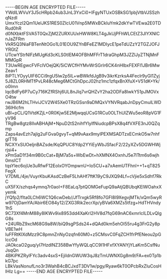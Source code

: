 -----BEGIN AGE ENCRYPTED FILE-----
YWdlLWVuY3J5cHRpb24ub3JnL3YxCi0+IFgyNTUxOSBkSG1pbjVtbVJSSzhqNzdI
UmxYczI2Qm1UelJKS1RES0ZIcU01Vnp5MWxBCkluYmk2dkYwTVEwa2E0TDRud0hR
d0NXbktFSVA5T0QxZjM2ZURXUUxHWW8KLT4gJkUjPFhWLCEtZ3JlYXNlCnJaZFRm
VkR5Q3NiaFBTenNtOGo1L01EOU9ZYnBFeEZ1MDIycE1peTdUZzY2TGZJOFJYRGtZ
UTcwYStrNlFzMUgKd3cKLS0tIEM4OFBhMFFrT1draGhpM3JZZlJyZTNjMnFMMGpR
T3UwREgwcFVFclVOejQK/5iCWCfHYMvWrSGrIr6CK4nHIbxFEXFI1JBr6MwZeav1
8iPTLYOyyUIF6CCi9rgU5lw2p5IL+wBWkfdJgB9v3ikrKzrksA4Feclr9yGI1Zyj
5J8ZL0RHMTfPvLR48cMeg6MCtGhDpcJ02hz1mc1zfqxBnXfuX+V51dK+Yk/o0Imn
IqcBdFy6P7uCy716KZfRShj6UL8nJIq7vrQHZvY2ha2ODFa8lwkY51pJMOVxO4tw
rwJB6M2hLTHviJCV2W45Xe0TRzGSsn9aDMQxVYNVRqabJnDpyCmulLWD36IHlcfm
uBl+pCL/Q1VtdKZjL+0R0Kjw5E2MjwqqUCsG1RCu0OLThUlZWu5eoR8pVG1FyV96
TRgBw8gtz8llvABHAjM+NpuD2tS2nihfYlyIfNiudcpBPsX8q4fVXFE3nJ0QZqmp
Zaps4avEzh7ajlg2uFGva0gvyT+qM9vAax9mylPEXMSADTzxECmkO5w7nhfglTT6
NCXYxSUOeljnBAZsde/KqQPUC8Ydp2YYiEyWbJSfacF2/22yXZv5DGWHWjrjsi4+
xPmSaD1f34m9B0cCat+BjM7a5s+WbEwDt+hXMNX4OxnhJ5e7lTtm6s6wjh0msICT
tqsYlec6ojUe3uRfwF12EoIxOYOmpwnU+Io5CU+a7xAemUTFhnI++1+qT825FegX
V7DML/4je/VuyrKbuKAsdCzBeF5LhAHf7ftK19yC9JXQ94Lf+cVjie5xSdhf7RkC
uX5FX/szhqs4ymnq7r0aoI+F8EaLq7ptQOMGeFupQ9aAtjQBUbqKElWOahxXyemk
jYQfp2/flta0LCh6WC1Q6cwDeb//JfTrxgk5Rf8fo7GFI8l9XegvjMTk/xQm5wyR
w97OjDamYA/Abir6EO84y12/ZXG3Rik2ecrXp/yBVa6XMZs5tfzg+HdTHVndy1hS
9C73Xf4MnM88y8IKWv9ix8953dd4XaKrI2HV8d7fqG69nAC6xmrIcILDLvQlgG8s
+24URbZ9xcM68G9a8W/biQ9sgPSds24+dQAd0km5ehOI55ru4g3FrG2y8pVBE1wH
IuFFRtKlXdMzz9C8pmnZnNyOzqfn60M0+z5CMsvC0FqZCH1frPfENeou2pGlccOd
JAOkcaO2guq/yI7HzdlNZ358BwYfyWQLqCC9I1HFxfXYANYjYLaKm5CsfNuJsqQn
4BKiPKZRylFYc3adv4sxS+EjiIdnGWUW3qJ8zTmUWNXGg8m9/FA+ex0Tp1bkG7pc
LBkVasNonufLno3r3WahB4cBCJxdT3DV1w/pgy/Ryaw6kT0OPcbRxZluCosHlHIz
Lg==
-----END AGE ENCRYPTED FILE-----
